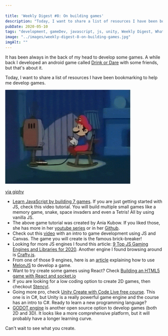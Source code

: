 ```yaml
---

title: 'Weekly Digest #8: On building games'
description: "Today, I want to share a list of resources I have been bookmarking to help me develop games."
pubDate: 2020-05-10
tags: "development, gameDev, javascript, js, unity, Weekly Digest, Whatever"
image: "../images/weekly-digest-8-on-building-games.jpg"
imgAlt: ""
---
```

It has been always in the back of my head to develop some games. A while back I developed an android game called [Drink or Dare](https://play.google.com/store/apps/details?id=com.sesalefuerte.app&hl=en_US) with some friends, but that's about it.

Today, I want to share a list of resources I have been bookmarking to help me develop games.

![Mario Playing Video Games](../images/media-aX0RqLt2ARSW4-giphy.gif)

[via giphy](https://giphy.com/gifs/video-games-nintendo-mario-aX0RqLt2ARSW4/)

- [Learn JavaScript by building 7 games](https://www.freecodecamp.org/news/learn-javascript-by-building-7-games-video-course/). If you are just getting started with JS, check this video tutorial. You will build multiple small games like a memory game, snake, space invaders and even a Tetris! All by using vanilla JS.
- The above game tutorial was created by Ania Kubow. If you liked those, she has more in her [youtube series](https://www.youtube.com/watch?v=kSt2_YZzCec&list=PLRD1Niz0lz1uR4W3ms6DygWMjXW-6hDB_) or in her [Github](https://github.com/kubowania?tab=repositories).
- Check out this [video](https://www.youtube.com/watch?v=3EMxBkqC4z0) with an intro to game development using JS and Canvas. The game you will create is the famous brick-breaker!
- Looking for more JS engines I found this article: [9 Top JS Gaming Engines and Libraries for 2020](https://blog.bitsrc.io/9-top-js-gaming-engines-and-libraries-for-2020-81707d9f095). Another engine I found browsing around is [Crafty.js](http://craftyjs.com/).
- From one of those 9 engines, here is an [article](https://blog.bitsrc.io/writing-a-typing-game-with-melonjs-ef0dd42f37bf) explaining how to use [MelonJS](http://www.melonjs.org/) to develop a game.
- Want to try create some games using React? Check [Building an HTML5 game with React and socket.io](http://janekk.github.io/2015/03/12/building-html5-game-react-socketio.html)
- If you are looking for a low coding option to create 2D games, then checkout [Stencyl](http://www.stencyl.com/).
- Going more pro, check [Unity Create with Code Live free course](https://learn.unity.com/course/create-with-code-live). This one is in C#, but Unity is a really powerful game engine and the course has an intro to C#. Ready to learn a new programming language?
- [GODOT engine](https://godotengine.org/) is another open source option to develop games (both 2D and 3D). It looks like a more comprehensive platform, but it will probably have a longer learning curve.

Can't wait to see what you create. 
